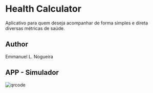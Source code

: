 # Health Calculator
Aplicativo para quem deseja acompanhar de forma simples e direta diversas métricas de saúde.

## Author
Emmanuel L. Nogueira

## APP - Simulador
![qrcode]()